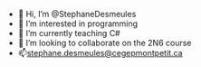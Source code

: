 - 👋 Hi, I’m @StephaneDesmeules
- 👀 I’m interested in programming
- 🌱 I’m currently teaching C#
- 💞️ I’m looking to collaborate on the 2N6 course
- 📫stephane.desmeules@cegepmontpetit.ca

<!---
StephaneDesmeules/StephaneDesmeules is a ✨ special ✨ repository because its `README.md` (this file) appears on your GitHub profile.
You can click the Preview link to take a look at your changes.
--->
